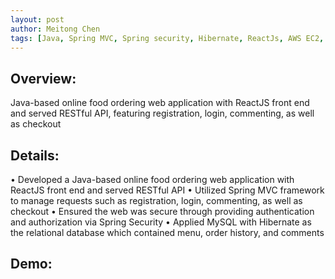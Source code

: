 ```yaml
---
layout: post
author: Meitong Chen
tags: [Java, Spring MVC, Spring security, Hibernate, ReactJs, AWS EC2, Docker]
---
```


## Overview: 
Java-based online food ordering web application with ReactJS front end and served RESTful API, featuring registration, login, commenting, as well as checkout

## Details: 
• Developed a Java-based online food ordering web application with ReactJS front end and served RESTful API
• Utilized Spring MVC framework to manage requests such as registration, login, commenting, as well as checkout
• Ensured the web was secure through providing authentication and authorization via Spring Security
• Applied MySQL with Hibernate as the relational database which contained menu, order history, and comments

## Demo:



